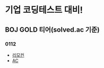 # 기업 코딩테스트 대비!

## BOJ GOLD 티어(solved.ac 기준)

### 0112

- [리모컨](https://www.acmicpc.net/problem/1107)
- [AC](https://www.acmicpc.net/problem/5430)
